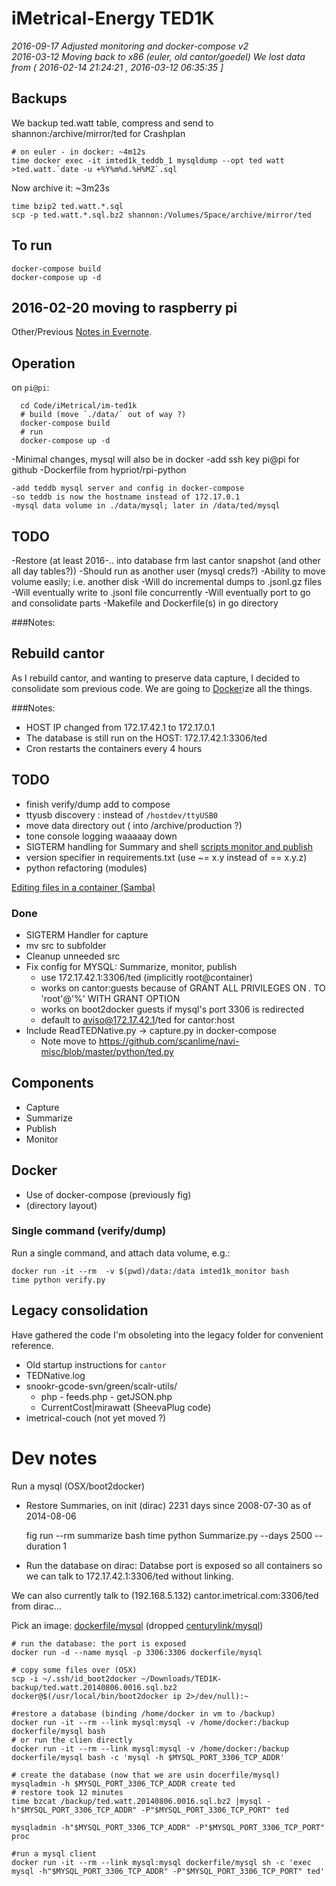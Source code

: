 # iMetrical-Energy TED1K

_2016-09-17 Adjusted monitoring and docker-compose v2_  
_2016-03-12 Moving back to x86 (euler, old cantor/goedel)_ 
_We lost data from ( 2016-02-14 21:24:21 , 2016-03-12 06:35:35 ]_

## Backups
We backup ted.watt table, compress and send to shannon:/archive/mirror/ted for Crashplan
```
# on euler - in docker: ~4m12s
time docker exec -it imted1k_teddb_1 mysqldump --opt ted watt >ted.watt.`date -u +%Y%m%d.%H%MZ`.sql
```
Now archive it: ~3m23s
```
time bzip2 ted.watt.*.sql
scp -p ted.watt.*.sql.bz2 shannon:/Volumes/Space/archive/mirror/ted
```

## To run
```
docker-compose build
docker-compose up -d
```

## 2016-02-20 moving to raspberry pi

Other/Previous [Notes in Evernote](https://www.evernote.com/shard/s60/nl/1773032759/ae1b9921-7e85-4b75-a21b-86be7d524295/). 

## Operation
on `pi@pi`:

      cd Code/iMetrical/im-ted1k
      # build (move `./data/` out of way ?)
      docker-compose build
      # run
      docker-compose up -d


-Minimal changes, mysql will also be in docker
    -add ssh key pi@pi for github
    -Dockerfile from hypriot/rpi-python

    -add teddb mysql server and config in docker-compose
    -so teddb is now the hostname instead of 172.17.0.1   
    -mysql data volume in ./data/mysql; later in /data/ted/mysql

## TODO
-Restore (at least 2016-.. into database frm last cantor snapshot (and other all day tables?))
-Should run as another user (mysql creds?)
-Ability to move volume easily; i.e. another disk
-Will do incremental dumps to .jsonl.gz files
-Will eventually write to .jsonl file concurrently
-Will eventually port to go and consolidate parts
-Makefile and Dockerfile(s) in go directory

###Notes:

## Rebuild cantor
As I rebuild cantor, and wanting to preserve data capture, I decided to consolidate som previous code. We are going to [Docker](https://www.docker.com/)ize all the things.


###Notes:
* HOST IP changed from 172.17.42.1 to 172.17.0.1
* The database is still run on the HOST: 172.17.42.1:3306/ted
* Cron restarts the containers every 4 hours 



## TODO
* finish verify/dump add to compose
* ttyusb discovery : instead of `/hostdev/ttyUSB0`
* move data directory out ( into /archive/production ?)
* tone console logging waaaaay down
* SIGTERM handling for Summary and shell [scripts monitor and publish](http://lists.gnu.org/archive/html/help-bash/2013-04/msg00062.html)
* version specifier in requirements.txt (use ~= x.y instead of == x.y.z)
* python refactoring (modules)

[Editing files in a container (Samba)](https://groups.google.com/forum/#!topic/docker-user/UubYr7b4fMI)
### Done
* SIGTERM Handler for capture
* mv src to subfolder
* Cleanup unneeded src
* Fix config for MYSQL: Summarize, monitor, publish
    * use 172.17.42.1:3306/ted (implicitly root@container)
    * works on cantor:guests because of GRANT ALL PRIVILEGES ON *.* TO 'root'@'%' WITH GRANT OPTION
    * works on boot2docker guests if mysql's port 3306 is redirected
    * default to aviso@172.17.42.1/ted for cantor:host
* Include ReadTEDNative.py -> capture.py in docker-compose
    * Note move to https://github.com/scanlime/navi-misc/blob/master/python/ted.py

## Components

* Capture
* Summarize
* Publish
* Monitor

## Docker

* Use of docker-compose (previously fig) 
* (directory layout)

### Single command (verify/dump)

Run a single command, and attach data volume, e.g.:

    docker run -it --rm  -v $(pwd)/data:/data imted1k_monitor bash
    time python verify.py

## Legacy consolidation
Have gathered the code I'm obsoleting into the legacy folder for convenient reference.

* Old startup instructions for `cantor`
* TEDNative.log
* snookr-gcode-svn/green/scalr-utils/
    * php - feeds.php - getJSON.php
    * CurrentCost|mirawatt (SheevaPlug code)
* imetrical-couch (not yet moved ?)

# Dev notes
Run a mysql (OSX/boot2docker)

* Restore Summaries, on init (dirac) 2231 days since 2008-07-30 as of 2014-08-06

    fig run --rm summarize bash
    time python Summarize.py --days 2500 --duration 1


* Run the database on dirac:
Databse port is exposed so all containers so we can talk to 172.17.42.1:3306/ted without linking.

We can also currently talk to (192.168.5.132) cantor.imetrical.com:3306/ted from dirac...

Pick an image: [dockerfile/mysql](https://registry.hub.docker.com/u/dockerfile/mysql/) (dropped [centurylink/mysql](https://registry.hub.docker.com/u/centurylink/mysql/))


    # run the database: the port is exposed
    docker run -d --name mysql -p 3306:3306 dockerfile/mysql

    # copy some files over (OSX)
    scp -i ~/.ssh/id_boot2docker ~/Downloads/TED1K-backup/ted.watt.20140806.0016.sql.bz2 docker@$(/usr/local/bin/boot2docker ip 2>/dev/null):~

    #restore a database (binding /home/docker in vm to /backup)
    docker run -it --rm --link mysql:mysql -v /home/docker:/backup dockerfile/mysql bash
    # or run the clien directly
    docker run -it --rm --link mysql:mysql -v /home/docker:/backup dockerfile/mysql bash -c 'mysql -h $MYSQL_PORT_3306_TCP_ADDR'

    # create the database (now that we are usin docerfile/mysql)
    mysqladmin -h $MYSQL_PORT_3306_TCP_ADDR create ted
    # restore took 12 minutes
    time bzcat /backup/ted.watt.20140806.0016.sql.bz2 |mysql -h"$MYSQL_PORT_3306_TCP_ADDR" -P"$MYSQL_PORT_3306_TCP_PORT" ted

    mysqladmin -h"$MYSQL_PORT_3306_TCP_ADDR" -P"$MYSQL_PORT_3306_TCP_PORT" proc

    #run a mysql client
    docker run -it --rm --link mysql:mysql dockerfile/mysql sh -c 'exec mysql -h"$MYSQL_PORT_3306_TCP_ADDR" -P"$MYSQL_PORT_3306_TCP_PORT" ted'


